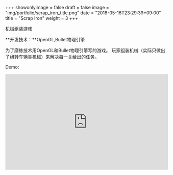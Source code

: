 +++
showonlyimage = false
draft = false
image = "img/portfolio/scrap_iron_title.png"
date = "2018-05-16T23:29:39+09:00"
title = "Scrap Iron"
weight = 3
+++

机械组装游戏
<!--more-->

**开发技术：**OpenGL,Bullet物理引擎

为了磨练技术用OpenGL和Bullet物理引擎写的游戏。
玩家组装机械（实际只做出了组转车辆类机械）来解决每一关给出的任务。

Demo:
<iframe height=300 width=510 src='https://player.youku.com/embed/XMzYxMjAyMDk4NA==' frameborder=0 'allowfullscreen'></iframe>